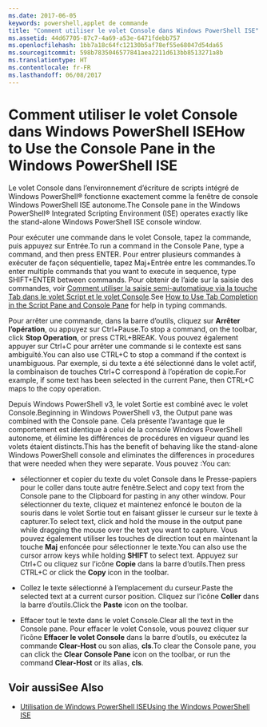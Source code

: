 ```yaml
---
ms.date: 2017-06-05
keywords: powershell,applet de commande
title: "Comment utiliser le volet Console dans Windows PowerShell ISE"
ms.assetid: 44d67705-87c7-4a69-a53e-6471fdebb757
ms.openlocfilehash: 1bb7a18c64fc12130b5af78ef55e68047d54da65
ms.sourcegitcommit: 598b7835046577841aea2211d613bb8513271a8b
ms.translationtype: HT
ms.contentlocale: fr-FR
ms.lasthandoff: 06/08/2017
---
```

# <a name="how-to-use-the-console-pane-in-the-windows-powershell-ise"></a><span data-ttu-id="cfbfe-103">Comment utiliser le volet Console dans Windows PowerShell ISE</span><span class="sxs-lookup"><span data-stu-id="cfbfe-103">How to Use the Console Pane in the Windows PowerShell ISE</span></span>
<span data-ttu-id="cfbfe-104">Le volet Console dans l’environnement d’écriture de scripts intégré de Windows PowerShell® fonctionne exactement comme la fenêtre de console Windows PowerShell ISE autonome.</span><span class="sxs-lookup"><span data-stu-id="cfbfe-104">The Console pane in the Windows PowerShell® Integrated Scripting Environment (ISE) operates exactly like the stand-alone Windows PowerShell ISE console window.</span></span>

<span data-ttu-id="cfbfe-105">Pour exécuter une commande dans le volet Console, tapez la commande, puis appuyez sur Entrée.</span><span class="sxs-lookup"><span data-stu-id="cfbfe-105">To run a command in the Console Pane, type a command, and then press ENTER.</span></span> <span data-ttu-id="cfbfe-106">Pour entrer plusieurs commandes à exécuter de façon séquentielle, tapez Maj+Entrée entre les commandes.</span><span class="sxs-lookup"><span data-stu-id="cfbfe-106">To enter multiple commands that you want to execute in sequence, type SHIFT+ENTER between commands.</span></span> <span data-ttu-id="cfbfe-107">Pour obtenir de l’aide sur la saisie des commandes, voir [Comment utiliser la saisie semi-automatique via la touche Tab dans le volet Script et le volet Console](How-to-Use-Tab-Completion-in-the-Script-Pane-and-Console-Pane.md).</span><span class="sxs-lookup"><span data-stu-id="cfbfe-107">See [How to Use Tab Completion in the Script Pane and Console Pane](How-to-Use-Tab-Completion-in-the-Script-Pane-and-Console-Pane.md) for help in typing commands.</span></span>

<span data-ttu-id="cfbfe-108">Pour arrêter une commande, dans la barre d’outils, cliquez sur **Arrêter l’opération**, ou appuyez sur Ctrl+Pause.</span><span class="sxs-lookup"><span data-stu-id="cfbfe-108">To stop a command, on the toolbar, click **Stop Operation**, or press CTRL+BREAK.</span></span> <span data-ttu-id="cfbfe-109">Vous pouvez également appuyer sur Ctrl+C pour arrêter une commande si le contexte est sans ambiguïté.</span><span class="sxs-lookup"><span data-stu-id="cfbfe-109">You can also use CTRL+C to stop a command if the context is unambiguous.</span></span> <span data-ttu-id="cfbfe-110">Par exemple, si du texte a été sélectionné dans le volet actif, la combinaison de touches Ctrl+C correspond à l’opération de copie.</span><span class="sxs-lookup"><span data-stu-id="cfbfe-110">For example, if some text has been selected in the current Pane, then CTRL+C maps to the copy operation.</span></span>

<span data-ttu-id="cfbfe-111">Depuis Windows PowerShell v3, le volet Sortie est combiné avec le volet Console.</span><span class="sxs-lookup"><span data-stu-id="cfbfe-111">Beginning in Windows PowerShell v3, the Output pane was combined with the Console pane.</span></span> <span data-ttu-id="cfbfe-112">Cela présente l’avantage que le comportement est identique à celui de la console Windows PowerShell autonome, et élimine les différences de procédures en vigueur quand les volets étaient distincts.</span><span class="sxs-lookup"><span data-stu-id="cfbfe-112">This has the benefit of behaving like the stand-alone Windows PowerShell console and eliminates the differences in procedures that were needed when they were separate.</span></span> <span data-ttu-id="cfbfe-113">Vous pouvez :</span><span class="sxs-lookup"><span data-stu-id="cfbfe-113">You can:</span></span>

-   <span data-ttu-id="cfbfe-114">sélectionner et copier du texte du volet Console dans le Presse-papiers pour le coller dans toute autre fenêtre.</span><span class="sxs-lookup"><span data-stu-id="cfbfe-114">Select and copy text from the Console pane to the Clipboard for pasting in any other window.</span></span> <span data-ttu-id="cfbfe-115">Pour sélectionner du texte, cliquez et maintenez enfoncé le bouton de la souris dans le volet Sortie tout en faisant glisser le curseur sur le texte à capturer.</span><span class="sxs-lookup"><span data-stu-id="cfbfe-115">To select text, click and hold the mouse in the output pane while dragging the mouse over the text you want to capture.</span></span> <span data-ttu-id="cfbfe-116">Vous pouvez également utiliser les touches de direction tout en maintenant la touche **Maj** enfoncée pour sélectionner le texte.</span><span class="sxs-lookup"><span data-stu-id="cfbfe-116">You can also use the cursor arrow keys while holding **SHIFT** to select text.</span></span> <span data-ttu-id="cfbfe-117">Appuyez sur Ctrl+C ou cliquez sur l’icône **Copie** dans la barre d’outils.</span><span class="sxs-lookup"><span data-stu-id="cfbfe-117">Then press CTRL+C or click the **Copy** icon in the toolbar.</span></span>

-   <span data-ttu-id="cfbfe-118">Collez le texte sélectionné à l’emplacement du curseur.</span><span class="sxs-lookup"><span data-stu-id="cfbfe-118">Paste the selected text at a current cursor position.</span></span> <span data-ttu-id="cfbfe-119">Cliquez sur l’icône **Coller** dans la barre d’outils.</span><span class="sxs-lookup"><span data-stu-id="cfbfe-119">Click the **Paste** icon on the toolbar.</span></span>

-   <span data-ttu-id="cfbfe-120">Effacer tout le texte dans le volet Console.</span><span class="sxs-lookup"><span data-stu-id="cfbfe-120">Clear all the text in the Console pane.</span></span> <span data-ttu-id="cfbfe-121">Pour effacer le volet Console, vous pouvez cliquer sur l’icône **Effacer le volet Console** dans la barre d’outils, ou exécutez la commande **Clear-Host** ou son alias, **cls**.</span><span class="sxs-lookup"><span data-stu-id="cfbfe-121">To clear the Console pane, you can click the **Clear Console Pane** icon on the toolbar, or run the command **Clear-Host** or its alias, **cls**.</span></span>

## <a name="see-also"></a><span data-ttu-id="cfbfe-122">Voir aussi</span><span class="sxs-lookup"><span data-stu-id="cfbfe-122">See Also</span></span>
- [<span data-ttu-id="cfbfe-123">Utilisation de Windows PowerShell ISE</span><span class="sxs-lookup"><span data-stu-id="cfbfe-123">Using the Windows PowerShell ISE</span></span>](Using-the-Windows-PowerShell-ISE.md)

